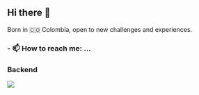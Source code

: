 ## Hi there 👋

<p>Born in 🇨🇴 Colombia, open to new challenges and experiences.</p>

<h3>- 📫 How to reach me: ...</h3>

<h3>Backend</h3>
<p>
    <img src="https://img.shields.io/badge/JAVA-21-blue?logo=openjdk">
</p>

<!--
**balerioncoder/balerioncoder** is a ✨ _special_ ✨ repository because its `README.md` (this file) appears on your GitHub profile.

Here are some ideas to get you started:

- 🔭 I’m currently working on ...
- 🌱 I’m currently learning ...
- 👯 I’m looking to collaborate on ...
- 🤔 I’m looking for help with ...
- 💬 Ask me about ...
- 📫 How to reach me: ...
- 😄 Pronouns: ...
- ⚡ Fun fact: ...
-->
